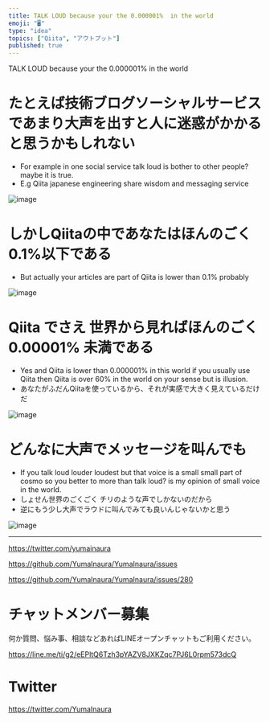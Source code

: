 ```yaml
---
title: TALK LOUD because your the 0.000001%  in the world 
emoji: "🖥"
type: "idea"
topics: ["Qiita", "アウトプット"]
published: true
---
```


TALK LOUD because your the 0.000001%  in the world

# たとえば技術ブログソーシャルサービスであまり大声を出すと人に迷惑がかかると思うかもしれない

- For example in one social service talk loud is bother to other people? maybe it is true.
- E.g Qiita japanese engineering share wisdom and messaging service

![image](https://user-images.githubusercontent.com/13635059/50733701-c1e18780-11d5-11e9-84a2-db1e643f024c.png)

# しかしQiitaの中であなたはほんのごく0.1%以下である

- But actually your articles are part of Qiita is lower than 0.1% probably

![image](https://user-images.githubusercontent.com/13635059/50733711-e178b000-11d5-11e9-92ff-388b40bdff98.png)

# Qiita でさえ 世界から見ればほんのごく 0.00001% 未満である

- Yes and Qiita  is lower than 0.000001% in this world if you usually use Qiita then Qiita is over 60% in the world on your sense but is illusion.  
- あなたがふだんQiitaを使っているから、それが実感で大きく見えているだけだ

![image](https://user-images.githubusercontent.com/13635059/50733708-d4f45780-11d5-11e9-9638-c759898fd87f.png)

# どんなに大声でメッセージを叫んでも

- If you talk loud louder loudest but that voice is a small small part of cosmo so you better to more than talk loud? is my opinion of small voice in the world.
- しょせん世界のごくごく チリのような声でしかないのだから
- 逆にもう少し大声でラウドに叫んでみても良いんじゃないかと思う

![image](https://user-images.githubusercontent.com/13635059/50733723-2dc3f000-11d6-11e9-97fd-31c47734d209.png)

---

https://twitter.com/yumainaura

https://github.com/YumaInaura/YumaInaura/issues

https://github.com/YumaInaura/YumaInaura/issues/280








<!-- Update From Qiita API -->

# チャットメンバー募集


何か質問、悩み事、相談などあればLINEオープンチャットもご利用ください。

https://line.me/ti/g2/eEPltQ6Tzh3pYAZV8JXKZqc7PJ6L0rpm573dcQ





# Twitter


https://twitter.com/YumaInaura


<!-- Update From Qiita API -->


